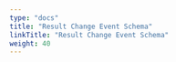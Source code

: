 ```yaml
---
type: "docs"
title: "Result Change Event Schema"
linkTitle: "Result Change Event Schema"
weight: 40
---
```

